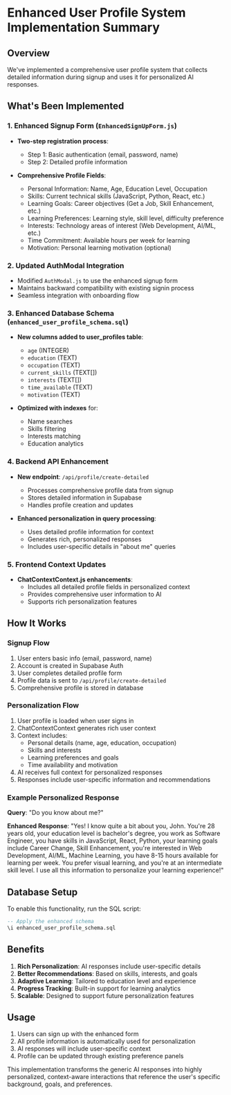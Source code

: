 # Enhanced User Profile System Implementation Summary

## Overview
We've implemented a comprehensive user profile system that collects detailed information during signup and uses it for personalized AI responses.

## What's Been Implemented

### 1. Enhanced Signup Form (`EnhancedSignUpForm.js`)
- **Two-step registration process**:
  - Step 1: Basic authentication (email, password, name)
  - Step 2: Detailed profile information

- **Comprehensive Profile Fields**:
  - Personal Information: Name, Age, Education Level, Occupation
  - Skills: Current technical skills (JavaScript, Python, React, etc.)
  - Learning Goals: Career objectives (Get a Job, Skill Enhancement, etc.)
  - Learning Preferences: Learning style, skill level, difficulty preference
  - Interests: Technology areas of interest (Web Development, AI/ML, etc.)
  - Time Commitment: Available hours per week for learning
  - Motivation: Personal learning motivation (optional)

### 2. Updated AuthModal Integration
- Modified `AuthModal.js` to use the enhanced signup form
- Maintains backward compatibility with existing signin process
- Seamless integration with onboarding flow

### 3. Enhanced Database Schema (`enhanced_user_profile_schema.sql`)
- **New columns added to user_profiles table**:
  - `age` (INTEGER)
  - `education` (TEXT)
  - `occupation` (TEXT)
  - `current_skills` (TEXT[])
  - `interests` (TEXT[])
  - `time_available` (TEXT)
  - `motivation` (TEXT)

- **Optimized with indexes** for:
  - Name searches
  - Skills filtering
  - Interests matching
  - Education analytics

### 4. Backend API Enhancement
- **New endpoint**: `/api/profile/create-detailed`
  - Processes comprehensive profile data from signup
  - Stores detailed information in Supabase
  - Handles profile creation and updates

- **Enhanced personalization in query processing**:
  - Uses detailed profile information for context
  - Generates rich, personalized responses
  - Includes user-specific details in "about me" queries

### 5. Frontend Context Updates
- **ChatContextContext.js enhancements**:
  - Includes all detailed profile fields in personalized context
  - Provides comprehensive user information to AI
  - Supports rich personalization features

## How It Works

### Signup Flow
1. User enters basic info (email, password, name)
2. Account is created in Supabase Auth
3. User completes detailed profile form
4. Profile data is sent to `/api/profile/create-detailed`
5. Comprehensive profile is stored in database

### Personalization Flow
1. User profile is loaded when user signs in
2. ChatContextContext generates rich user context
3. Context includes:
   - Personal details (name, age, education, occupation)
   - Skills and interests
   - Learning preferences and goals
   - Time availability and motivation
4. AI receives full context for personalized responses
5. Responses include user-specific information and recommendations

### Example Personalized Response
**Query**: "Do you know about me?"

**Enhanced Response**: 
"Yes! I know quite a bit about you, John. You're 28 years old, your education level is bachelor's degree, you work as Software Engineer, you have skills in JavaScript, React, Python, your learning goals include Career Change, Skill Enhancement, you're interested in Web Development, AI/ML, Machine Learning, you have 8-15 hours available for learning per week. You prefer visual learning, and you're at an intermediate skill level. I use all this information to personalize your learning experience!"

## Database Setup
To enable this functionality, run the SQL script:
```sql
-- Apply the enhanced schema
\i enhanced_user_profile_schema.sql
```

## Benefits
1. **Rich Personalization**: AI responses include user-specific details
2. **Better Recommendations**: Based on skills, interests, and goals
3. **Adaptive Learning**: Tailored to education level and experience
4. **Progress Tracking**: Built-in support for learning analytics
5. **Scalable**: Designed to support future personalization features

## Usage
1. Users can sign up with the enhanced form
2. All profile information is automatically used for personalization
3. AI responses will include user-specific context
4. Profile can be updated through existing preference panels

This implementation transforms the generic AI responses into highly personalized, context-aware interactions that reference the user's specific background, goals, and preferences.

